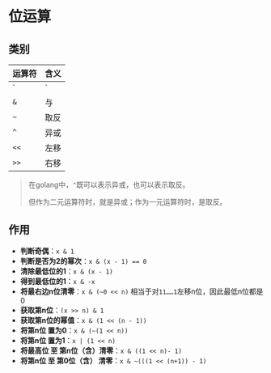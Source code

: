 # 位运算

## 类别

| 运算符 | 含义 |
| :--- | :--- |
| `|` | 或 |
| `&` | 与 |
| `~` | 取反 |
| `^` | 异或 |
| `<<` | 左移 |
| `>>` | 右移 |

> 在golang中，`^`既可以表示异或，也可以表示取反。
>
> 但作为二元运算符时，就是异或；作为一元运算符时，是取反。

## 作用

* **判断奇偶**：`x & 1`
* **判断是否为2的幂次**：`x & (x - 1) == 0`
* **清除最低位的1**：`x & (x - 1)`
* **得到最低位的1**：`x & -x`
* **将最右边n位清零**：`x & (~0 << n)` 相当于对`11……1`左移n位，因此最低n位都是0
* **获取第n位**：`(x >> n) & 1`
* **获取第n位的幂值**：`x & (1 << (n - 1))`
* **将第n位 置为0**：`x & (~(1 << n))`
* **将第n位 置为1**：`x | (1 << n)`
* **将最高位 至 第n位（含）清零**：`x & ((1 << n)- 1)`
* **将第n位 至 第0位（含） 清零**：`x & ~(((1 << (n+1)) - 1)`

